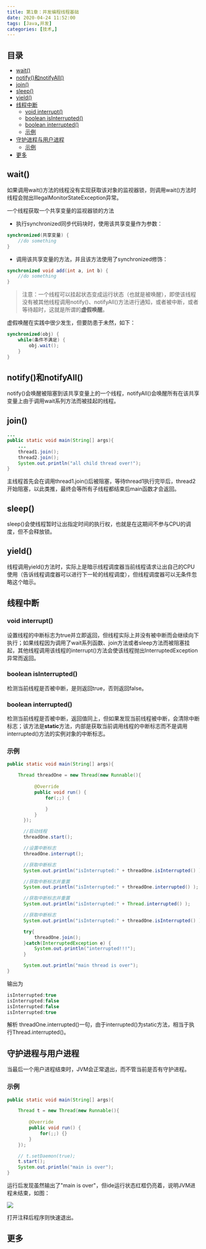 ```yaml
---
title: 第1章：并发编程线程基础
date: 2020-04-24 11:52:00
tags: [Java,并发]
categories: [技术,]
---
```


## 目录

- [wait()](#wait)
- [notify()和notifyAll()](#notify和notifyall)
- [join()](#join)
- [sleep()](#sleep)
- [yield()](#yield)
- [线程中断](#线程中断)
    - [void interrupt()](#void-interrupt)
    - [boolean isInterrupted()](#boolean-isinterrupted)
    - [boolean interrupted()](#boolean-interrupted)
    - [示例](#示例)
- [守护进程与用户进程](#守护进程与用户进程)
    - [示例](#示例-1)
- [更多](#更多)

## wait()

如果调用wait()方法的线程没有实现获取该对象的监视器锁，则调用wait()方法时线程会抛出IllegalMonitorStateException异常。

一个线程获取一个共享变量的监视器锁的方法
- 执行synchronized同步代码块时，使用该共享变量作为参数：
```java
synchronized(共享变量) {
    //do something
}
```
- 调用该共享变量的方法，并且该方法使用了synchronized修饰：
```java
synchronized void add(int a, int b) {
    //do something
}
```

> 注意：一个线程可以挂起状态变成运行状态（也就是被唤醒），即使该线程没有被其他线程调用notify()、notifyAll()方法进行通知，或者被中断，或者等待超时，这就是所谓的**虚假唤醒**。

虚假唤醒在实践中很少发生，但要防患于未然，如下：
```java
synchronized(obj) {
    while(条件不满足) {
        obj.wait();
    }
}
```
## notify()和notifyAll()

notify()会唤醒被阻塞到该共享变量上的一个线程，notifyAll()会唤醒所有在该共享变量上由于调用wait系列方法而被挂起的线程。

## join()

```java
...
public static void main(String[] args){
    ...
    thread1.join();
    thread2.join();
    System.out.println("all child thread over!");
}
```
主线程首先会在调用thread1.join()后被阻塞，等待thread1执行完毕后，thread2开始阻塞，以此类推，最终会等所有子线程都结束后main函数才会返回。

## sleep()

sleep()会使线程暂时让出指定时间的执行权，也就是在这期间不参与CPU的调度，但不会释放锁。

## yield()

线程调用yield()方法时，实际上是暗示线程调度器当前线程请求让出自己的CPU使用（告诉线程调度器可以进行下一轮的线程调度），但线程调度器可以无条件忽略这个暗示。

## 线程中断

### void interrupt()
设置线程的中断标志为true并立即返回，但线程实际上并没有被中断而会继续向下执行；如果线程因为调用了wait系列函数、join方法或者sleep方法而被阻塞挂起，其他线程调用该线程的interrupt()方法会使该线程抛出InterruptedException异常而返回。

### boolean isInterrupted()
检测当前线程是否被中断，是则返回true，否则返回false。

### boolean interrupted()
检测当前线程是否被中断，返回值同上，但如果发现当前线程被中断，会清除中断标志；该方法是**static**方法，内部是获取当前调用线程的中断标志而不是调用interrupted()方法的实例对象的中断标志。

### 示例
```java
public static void main(String[] args){

    Thread threadOne = new Thread(new Runnable(){
        
          @Override
          public void run() {
              for(;;) {

              }
          }
      });

      //启动线程
      threadOne.start();

      //设置中断标志
      threadOne.interrupt();

      //获取中断标志
      System.out.println("isInterrupted:" + threadOne.isInterrupted() );

      //获取中断标志并重置
      System.out.println("isInterrupted:" + threadOne.interrupted() );

      //获取中断标志并重置
      System.out.println("isInterrupted:" + Thread.interrupted() );

      //获取中断标志
      System.out.println("isInterrupted:" + threadOne.isInterrupted() );

      try{
          threadOne.join();
      }catch(InterruptedException e) {
          System.out.println("interrupted!!!");
      }

      System.out.println("main thread is over");
}
```
输出为
```java
isInterrupted:true
isInterrupted:false
isInterrupted:false
isInterrupted:true
```
解析
threadOne.interrupted()一句，由于interrupted()为static方法，相当于执行Thread.interrupted()。

## 守护进程与用户进程

当最后一个用户进程结束时，JVM会正常退出，而不管当前是否有守护进程。

### 示例

```java
public static void main(String[] args){

    Thread t = new Thread(new Runnable(){
        
        @Override
        public void run() {
            for(;;) {}
        }
    });

    // t.setDaemon(true);
    t.start();
    System.out.println("main is over");
}
```
运行后发现虽然输出了"main is over"，但ide运行状态红框仍亮着，说明JVM进程未结束，如图：

![](/images/concurrent/01.png)

打开注释后程序则快速退出。

## 更多

